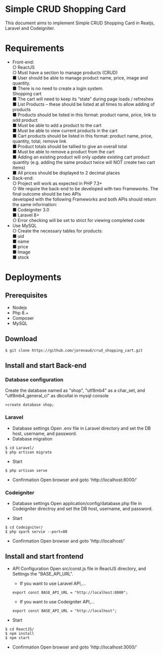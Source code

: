 # Simple CRUD Shopping Card
This document aims to implement Simple CRUD Shopping Card in Reatjs, Laravel and Codeigniter.

# Requirements
* Front-end:<br>
	○ ReactJS<br>
	○ Must have a section to manage products (CRUD)<br>
		■ User should be able to manage product name, price, image and quantity.<br>
		■ There is no need to create a login system.<br>
	Shopping cart<br>
		■ The cart will need to keep its “state” during page loads / refreshes<br>
		■ List Products – these should be listed at all times to allow adding of products<br>
		■ Products should be listed in this format: product name, price, link to add product<br>
		■ Must be able to add a product to the cart<br>
		■ Must be able to view current products in the cart<br>
		■ Cart products should be listed in this format: product name, price, quantity, total, remove link<br>
		■ Product totals should be tallied to give an overall total<br>
		■ Must be able to remove a product from the cart<br>
		■ Adding an existing product will only update existing cart product quantity (e.g. adding the same product twice will NOT create two cart items)<br>
		■ All prices should be displayed to 2 decimal places<br>
* Back-end:<br>
	○ Project will work as expected in PHP 7.3+<br>
	○ We require the back-end to be developed with two Frameworks. The final outcome should be two APIs<br> developed with the following Frameworks and both APIs should return the same information:<br>
		■ Codeigniter 3.0<br>
		■ Laravel 8+<br>
	○ Error checking will be set to strict for viewing completed code<br>
* Use MySQL<br>
	○ Create the necessary tables for products:<br>
		■ uid<br>
		■ name<br>
		■ price<br>
		■ Image<br>
		■ stock<br>

# Deployments
## Prerequisites
* Nodejs
* Php 8.+
* Composer
* MySQL

## Download
```
$ git clone https://github.com/jorenaud/crud_shopping_cart.git
```

## Install and start Back-end
### Database configuration
Create the database named as "shop", "utf8mb4" as a char_set, and "utf8mb4_general_ci" as dbcollat in mysql console

```
>create database shop;
```

### Laravel
* Database settings
Open .env file in Laravel directory and set the DB host, username, and password.
* Database migration
```
$ cd Laravel/
$ php artisan migrate

```
* Start
```
$ php artisan serve
```
* Confirmation
Open browser and goto 'http://localhost:8000/'


### Codeigniter
* Database settings
Open application/config/database.php file in Codeigniter directroy and set the DB host, username, and password.

* Start
```
$ cd Codeigniter/
$ php spark servie --port=80
```

* Confirmation
Open browser and goto 'http://localhost/'


## Install and start frontend
* API Configuration
Open src/const.js file in ReactJS directory, and Settings the "BASE_API_URL".
	- If you want to use Laravel API,...
	```
	export const BASE_API_URL = "http://localhost:8000";
	```
	- If you want to use Codeigniter API,...
	```
	export const BASE_API_URL = "http://localhost";
	```

* Start
```
$ cd ReactJS/
$ npm install
$ npm start
```

* Confirmation
Open browser and goto 'http://localhost:3000/'

